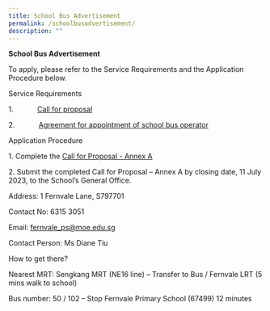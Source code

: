 ```yaml
---
title: School Bus Advertisement
permalink: /schoolbusadvertisement/
description: ""
---
```

**School Bus Advertisement**

To apply, please refer to the Service Requirements and the Application Procedure below.

Service Requirements

1.            [Call for proposal](/files/call%20for%20proposal.pdf)

2.            [Agreement for appointment of school bus operator]()

Application Procedure

1\. Complete the [Call for Proposal - Annex A](/files/call%20for%20proposal%20-%20annex%20a.pdf)

2\. Submit the completed Call for Proposal – Annex A by closing date, 11 July 2023, to the School’s General Office.

Address: 1 Fernvale Lane, S797701

Contact No: 6315 3051

Email: fernvale_ps@moe.edu.sg

Contact Person: Ms Diane Tiu

How to get there?

Nearest MRT: Sengkang MRT (NE16 line) – Transfer to Bus / Fernvale LRT (5 mins walk to school)

Bus number: 50 / 102 – Stop Fernvale Primary School (67499) 12 minutes